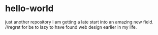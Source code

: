 # hello-world
just another repository
I am getting a late start into an amazing new field. 
//regret for be to lazy to have found web design earlier in my life.
